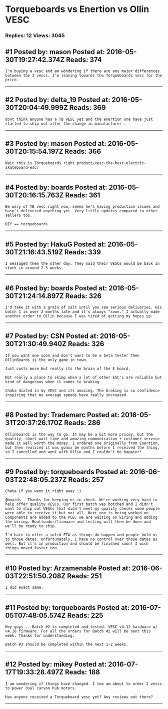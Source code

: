 # Torqueboards vs Enertion vs Ollin VESC

### Replies: 12 Views: 3045

## \#1 Posted by: mason Posted at: 2016-05-30T19:27:42.374Z Reads: 374

```
I'm buying a vesc and am wondering if there are any major differences between the 3 vescs. I'm leaning towards the Torqueboards vesc for the price.
```

---
## \#2 Posted by: delta_19 Posted at: 2016-05-30T20:04:49.999Z Reads: 369

```
dont think anyone has a TB VESC yet and the enertion one have just started to ship out after the change in manufacturer .
```

---
## \#3 Posted by: mason Posted at: 2016-05-30T20:15:54.197Z Reads: 366

```
Wait this is Torqueboards right product/vesc-the-best-electric-skateboard-esc/
```

---
## \#4 Posted by: boards Posted at: 2016-05-30T20:16:15.763Z Reads: 361

```
Be wary of TB vesc right now, seems he's having production issues and hasn't delivered anything yet. Very little updates compared to other sellers too. 

DIY == torqueboards
```

---
## \#5 Posted by: HakuG Posted at: 2016-05-30T21:16:43.519Z Reads: 339

```
I messaged them the other day. They said their VESCs would be back in stock in around 2-3 weeks.
```

---
## \#6 Posted by: boards Posted at: 2016-05-30T21:24:14.897Z Reads: 326

```
I'd take it with a grain of salt until you see serious deliveries. His batch 1 is over 2 months late and it's always "soon." I actually made another order to Ollin because I was tired of getting my hopes up.
```

---
## \#7 Posted by: CSN Posted at: 2016-05-30T21:30:49.940Z Reads: 326

```
If you want one soon and don't want to be a beta tester then OllinBoards is the only game in town.

Just costs more but really its the brain of the E board.

Not really a place to skimp when a lot of other ESC's are reliable but kind of dangerous when it comes to braking.

Chaka dialed in my VESC and its amazing. The braking is so confidence inspiring that my average speeds have really increased.
```

---
## \#8 Posted by: Trademarc Posted at: 2016-05-31T20:37:26.170Z Reads: 286

```
Ollinboards is the way to go. It may be a bit more pricey, but the quality, short wait time and amazing communication + customer service made it well worth the money. I ordered one originally from Enertion, but then realized it was gonna be months before I received the thing, so I cancelled and went with Ollin and I couldn't be happier!
```

---
## \#9 Posted by: torqueboards Posted at: 2016-06-03T22:48:05.237Z Reads: 257

```
Chaka if you want it right away :)

@boards - Thanks for keeping us in check. We're working very hard to help offer quality VESCs. Our first batch was botched and I didn't want to ship out VESCs that didn't meet my quality checks some people were able to receive it but not all. Next one is being worked on. Components are added to the PCB, we are waiting on wiring and adding the wiring. Bootloader/firmware and testing will then be done and we'll be ready to ship.

I'd hate to offer a solid ETA as things do happen and people hold us to those dates. Unfortunately, I have no control over those dates as well. But it's in production and should be finished soon! I wish things moved faster too.
```

---
## \#10 Posted by: Arzamenable Posted at: 2016-06-03T22:51:50.208Z Reads: 251

```
I did exact same.
```

---
## \#11 Posted by: torqueboards Posted at: 2016-07-05T07:48:05.574Z Reads: 225

```
Hey guys .. Batch #2 is completed and tested. VESC v4.12 hardware w/ v4.18 firmware. For all the orders for Batch #2 will be sent this week. Thanks for understanding.

Batch #3 should be completed within the next 1-2 weeks.
```

---
## \#12 Posted by: mikey Posted at: 2016-07-17T19:33:28.497Z Reads: 188

```
I am wondering if things have changed. I too am about to order 2 vescs to power dual carvon hub motors. 

Has anyone received a Torqueboard vesc yet? Any reviews out there?
```

---
